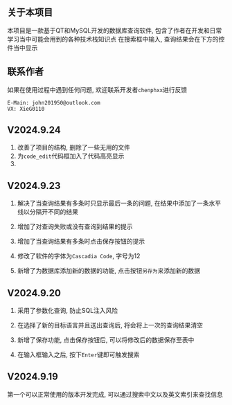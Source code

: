 ## 关于本项目

本项目是一款基于QT和MySQL开发的数据库查询软件, 包含了作者在开发和日常学习当中可能会用到的各种技术栈知识点 
在搜索框中输入, 查询结果会在下方的控件当中显示 

## 联系作者

如果在使用过程中遇到任何问题, 欢迎联系开发者`chenphxx`进行反馈 

```
E-Main: john201950@outlook.com
VX: XieG0110
```

## V2024.9.24

1. 改善了项目的结构, 删除了一些无用的文件 
2. 为`code_edit`代码框加入了代码高亮显示 
3. 

## V2024.9.23

1. 解决了当查询结果有多条时只显示最后一条的问题, 在结果中添加了一条水平线以分隔开不同的结果

2. 增加了对查询失败或没有查询到结果的提示

3. 增加了当查询结果有多条时点击保存按钮的提示

4. 修改了软件的字体为`Cascadia Code`, 字号为12 

5. 新增了为数据库添加新的数据的功能, 点击按钮`另存为`来添加新的数据

## V2024.9.20

1. 采用了参数化查询, 防止SQL注入风险

2. 在选择了新的目标语言并且送出查询后, 将会将上一次的查询结果清空

3. 新增了保存功能, 点击保存按钮后, 可以将修改后的数据保存至表中

4. 在输入框输入之后, 按下`Enter`键即可触发搜索 

## V2024.9.19

第一个可以正常使用的版本开发完成, 可以通过搜索中文以及英文索引来查找信息
